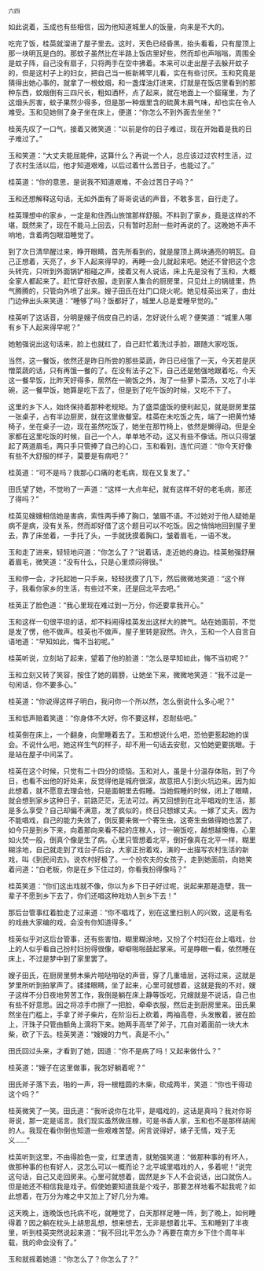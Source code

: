     六四 

   如此说着，玉成也有些相信，因为他知道城里人的饭量，向来是不大的。

   吃完了饭，桂英就溜进了屋子里去。这时，天色已经昏黑，抬头看看，只有屋顶上那一块明瓦是白的。那蚊子虽然比在半路上饭店里好些，然而却也声嗡嗡，周围全是蚊子阵，自己没有扇子，只将两手在空中拂着。本来可以走出屋子去躲开蚊子的，但是这村子上的妇女，把自己当一桩新稀罕儿看，实在有些讨厌。玉和究竟是猜得出她心事的，就拿了一根蚊烟，和一盏煤油灯进来，灯就是在饭店里看到的那种东西，蚊烟倒有三四尺长，粗如酒杯，点了起来，就在地面上一个窟窿里，为了这烟头厉害，蚊子果然少得多，但是那一种烟里含的硫黄木屑气味，却也实在令人难受。玉和见她侧了身子坐在床上，便道：“你怎么不到外面去坐坐？”

   桂英先叹了一口气，接着又微笑道：“以前是你的日子难过，现在开始着是我的日子难过了。”

   玉和笑道：“大丈夫能屈能伸，这算什么？再说一个人，总应该过过农村生活，过了农村生活以后，他才知道艰难，以后过着什么苦日子，也能过了。”

   桂英道：“你的意思，是说我不知道艰难，不会过苦日子吗？”

   玉和还想解释这句话，无如外面有了哥哥说话的声音，不敢多言，自行走了。

   桂英理想中的家乡，一定是和住西山旅馆那样舒服。不料到了家乡，竟是这样的不堪，既然来了，现在不能马上回去，只有暂时忍耐一些时再说的了。这晚她不声不响地，含着两包眼泪睡觉了。

   到了次日清早醒过来，睁开眼睛，首先所看到的，就是屋顶上两块通亮的明瓦。自己正想着，天亮了，乡下人起来得早的，再睡一会儿就起来吧。她还不曾把这个念头转完，只听到外面锅铲相碰之声，接着又有人说话，床上先是没有了玉和，大概全家人都起来了。赶忙穿好衣服，走到家人集合的厨房里，只见灶上的锅缝里，热气腾腾的，只管向外喷了出来。嫂子田氏在灶门口烧火呢。她见桂英出来了，由灶门边伸出头来笑道：“睡够了吗？饭都好了，城里人总是爱睡早觉的。”

   桂英听了这话音，分明是嫂子俏皮自己的话，怎好说什么呢？便笑道：“城里人哪有乡下人起来得早呢？”

   她勉强说出这句话来，脸上也就红了，自己赶忙着洗过手脸，跟随大家吃饭。

   当然，这一餐饭，依然还是昨日所尝的那些菜蔬，昨日已经饿了一天，今天若是厌憎菜蔬的话，只有再饿一餐的了。在没有法子之下，自己还是勉强地跟着吃，今天这一餐早饭，比昨天好得多，居然在一碗饭之外，淘了一些萝卜菜汤，又吃了小半碗，这一餐早饭，她算是吃下去了，但是到了吃午饭的时候，又吃不下了。

   这里的乡下人，始终保持着那种老规矩。为了盛菜盛饭的便利起见，就是厨房里摆一张桌子，占有半边厨房，就在这里做餐室。桂英在未吃饭之先，端了一把黄竹矮椅子，坐在桌子一边，现在虽然吃饭了，她坐在那竹椅上，依然是懒得动。但是全家都在这里吃饭的时候，自己一个人，单单地不动，这又有些不像话。所以只得皱起了两道眉毛，两只手只管捧了自己的心口，玉和看到，连忙问道：“你今天好像有些不大舒服的样子，莫要是有病吧？”

   桂英道：“可不是吗？我那心口痛的老毛病，现在又复发了。”

   田氏望了她，不觉哟了一声道：“这样一大点年纪，就有这样不好的老毛病，那还了得吗？”

   桂英见嫂嫂相信她是害病，索性两手捧了胸口，皱眉不语。不过她对于他人疑她是病不是病，没有关系，然而却好借了这个题目可以不吃饭。因之悄悄地回到屋子里去，靠了床坐着，一手托了头，一手就抚摸着胸口，皱着眉毛，一语不发。

   玉和走了进来，轻轻地问道：“你怎么了？”说着话，走近她的身边。桂英勉强舒展着眉毛，微笑道：“没有什么，只是心里烦闷得很。”

   玉和停一会，才托起她一只手来，轻轻抚摸了几下，然后微微地笑道：“这个样子，我看你家乡的生活，有些过不来，还是回北平去吧。”

   桂英正了脸色道：“我心里现在难过到一万分，你还要拿我开心。”

   玉和这样一句很平坦的话，却不料闹得桂英发出这样大的脾气。站在她面前，不觉是发了愣，他不做声。桂英也不做声，屋子里转是寂然。许久，玉和一个人自言自语地道：“早知如此，悔不当初呢。”

   桂英听说，立刻站了起来，望着了他的脸道：“怎么是早知如此，悔不当初呢？”

   玉和立刻又转了笑容，按住了她的肩膀，让她坐下来，微微地笑道：“我不过是一句闲话，你不要多心。”

   桂英道：“你说得这样子明白，我问你一个所以然，怎么倒说什么多心呢？”

   玉和低声赔着笑道：“你身体不大好。你不要这样，忍耐些吧。”

   桂英倒在床上，一个翻身，向里睡着去了。玉和想说什么吧，恐怕更惹起她的误会。不说什么吧，她这样生气的样子，却不用一句话去安慰，又怕她更要挑眼。于是站在屋子中间呆了。

   桂英在这个时候，只觉有二十四分的烦恼。玉和对人，虽是十分温存体贴，到了今日，也看不出他的好处来，反觉得他是城府很深，故意把人引到火坑边来。因为如此想着，就不愿意去理会他，只是面朝里去假睡。当她假睡的时候，闭上了眼睛，就会想到家乡这种日子，前路茫茫，无法可过。再又回想到在北平唱戏的生活，那是多么享受？自己却偏不满意，发了疯似的，终日只想嫁丈夫。一嫁了丈夫，因为不能唱戏，自己的能力失效了，倒反要来做一个寄生虫，这寄生虫做得她也罢了，如今只是到乡下来，向着那向来看不起的庄稼人，讨一碗饭吃，越想越懊悔，心里如火焚一般，倒真个像是生了病。心里只管想着北平，倒好像真在北平一样，糊里糊涂地，自己就走到了戏台子后台，大家正扮着戏，演的一出描写农村生活的新戏，叫《到民间去》。说农村好极了。一个扮农夫的女孩子，走到她面前，向她笑着问道：“白老板，你是在乡下住过的，你看我扮得像吗？”

   桂英笑道：“你们这出戏就不像，你以为乡下日子好过呢，说起来那是造孽，我一辈子不愿到乡下去了，你们还唱这种戏劝人到乡下去！”

   那后台管事红着脸走了过来道：“你不唱戏了，别在这里扫别人的兴致，这是有名的戏曲大家编的戏，会没有你知道得多。”

   桂英似乎对这后台管事，还有些害怕，糊里糊涂地，又扮了个村妇在台上唱戏，台上的人似乎看自己扮村妇扮得很像，噼噼啪啪鼓起掌来。可是睁眼一看，依然睡在床上，不过是梦中到了家里罢了。

   嫂子田氏，在厨房里劈木柴片啪哒啪哒的声音，穿了几重墙层，送将过来，这就是梦里所听到拍掌声了。揉揉眼睛，坐了起来，心里可就想着，这就是我的不对，嫂子这样不分日夜地劳苦工作，我倒是躺在床上静等饭吃，兄嫂就是不说话，自己也有些不好意思。因之将凉手巾擦了一把脸，牵牵衣服，然后走到厨房里来。田氏果然坐在门槛上，手拿了斧子柴片，在阶沿石上砍着，两袖高卷，头发散着，披在脸上，汗珠子只管由额角上滴将下来。她两手高举了斧子，兀自对着面前一块大木柴，砍了下去。桂英笑道：“嫂嫂的力气，真是不小。”

   田氏回过头来，才看到了她，因道：“你不是病了吗！又起来做什么？”

   桂英道：“嫂子在这里做事，我怎好躺着呢？”

   田氏斧子落下去，啪的一声，将一根粗圆的木柴，砍成两半，笑道：“你也干得动这个吗？”

   桂英微笑了一笑。田氏道：“我听说你在北平，是唱戏的，这话是真吗？我对你哥哥说，那一定是谣言。我们现实虽然做庄稼，可是书香人家，玉和也不是那样胡闹的人。我现在看你倒也知道一些艰难苦楚。闲言说得好，婊子无情，戏子无义……”

   桂英听到这里，不由得脸色一变，红里透青，就勉强笑道：“做那种事的有坏人，做那种事的也有好人，这怎么可以一概而论？北平城里唱戏的人，多着呢！”说完这句话，自己又走回房来。心里可就想着，固然是乡下人不会说话，出口就伤人。但是她还不相信我是戏子。假使她要知道我是个戏子，那要怎样地看不起我呢？如此想着，在万分为难之中又加上了好几分为难。

   这天晚上，连晚饭也托病不吃，就睡觉了，白天那样足睡一阵，到了晚上，如何睡得着？因之躺在枕头上胡思乱想，想来想去，无非是想着北平。玉和睡到了半夜里，听到桂英突然说起来道：“我不回北平怎么办？再要在南方乡下住个周年半载，我的命会没有了。”

   玉和就摇着她道：“你怎么了？你怎么了？”

